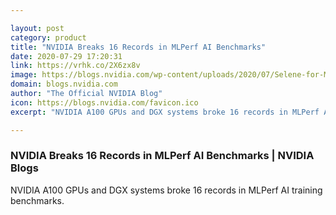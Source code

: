 ```yaml
---

layout: post
category: product
title: "NVIDIA Breaks 16 Records in MLPerf AI Benchmarks"
date: 2020-07-29 17:20:31
link: https://vrhk.co/2X6zx8v
image: https://blogs.nvidia.com/wp-content/uploads/2020/07/Selene-for-MLPerf-x1280.png
domain: blogs.nvidia.com
author: "The Official NVIDIA Blog"
icon: https://blogs.nvidia.com/favicon.ico
excerpt: "NVIDIA A100 GPUs and DGX systems broke 16 records in MLPerf AI training benchmarks."

---
```


### NVIDIA Breaks 16 Records in MLPerf AI Benchmarks | NVIDIA Blogs

NVIDIA A100 GPUs and DGX systems broke 16 records in MLPerf AI training benchmarks.